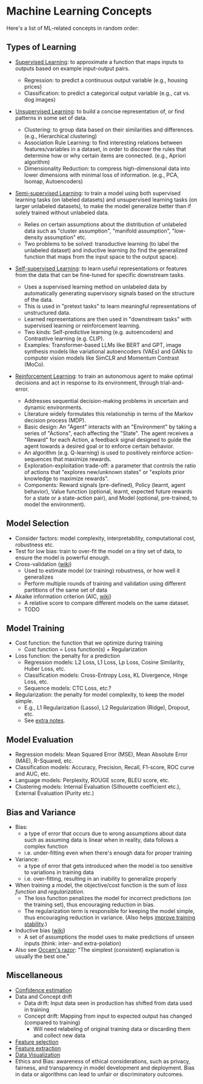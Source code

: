 # Machine Learning Concepts

Here's a list of ML-related concepts in random order:

## Types of Learning

- [Supervised Learning](https://www.ibm.com/topics/supervised-learning): to approximate a function that maps inputs to outputs based on example input-output pairs.
  - Regression: to predict a continuous output variable (e.g., housing prices)
  - Classification: to predict a categorical output variable (e.g., cat vs. dog images)

- [Unsupervised Learning](https://www.ibm.com/topics/unsupervised-learning): to build a concise representation of, or find patterns in some set of data.
  - Clustering: to group data based on their similarities and differences. (e.g., Hierarchical clustering)
  - Association Rule Learning: to find interesting relations between features/variables in a dataset, in order to discover the rules that determine how or why certain items are connected. (e.g., Apriori algorithm)
  - Dimensionality Reduction: to compress high-dimensional data into lower dimensions with minimal loss of information. (e.g., PCA, Isomap, Autoencoders)

- [Semi-supervised Learning](https://www.ibm.com/topics/semi-supervised-learning): to train a model using both supervised learning tasks (on labeled datasets) and unsupervised learning tasks (on larger unlabeled datasets), to make the model generalize better than if solely trained without unlabeled data.
  - Relies on certain assumptions about the distribution of unlabeled data such as "cluster assumption", "manifold assumption", "low-density assumption" etc.
  - Two problems to be solved: transductive learning (to label the unlabeled dataset) and inductive learning (to find the generalized function that maps from the input space to the output space).

- [Self-supervised Learning](https://www.ibm.com/topics/self-supervised-learning): to learn useful representations or features from the data that can be fine-tuned for specific downstream tasks.
  - Uses a supervised learning method on unlabeled data by automatically generating supervisory signals based on the structure of the data.
  - This is used in "pretext tasks" to learn meaningful representations of unstructured data.
  - Learned representations are then used in "downstream tasks" with supervised learning or reinforcement learning.
  - Two kinds: Self-predictive learning (e.g. autoencoders) and Contrastive learning (e.g. CLIP).
  - Examples: Transformer-based LLMs like BERT and GPT, image synthesis models like variational autoencoders (VAEs) and GANs to computer vision models like SimCLR and Momentum Contrast (MoCo).

- [Reinforcement Learning](https://www.ibm.com/topics/reinforcement-learning): to train an autonomous agent to make optimal decisions and act in response to its environment, through trial-and-error.
  - Addresses sequential decision-making problems in uncertain and dynamic environments.
  - Literature widely formulates this relationship in terms of the Markov decision process (MDP).
  - Basic design: An "Agent" interacts with an "Environment" by taking a series of "Actions", each affecting the "State". The agent receives a "Reward" for each Action, a feedback signal designed to guide the agent towards a desired goal or to enforce certain behavior.
  - An algorithm (e.g. Q-learning) is used to positively reinforce action-sequences that maximize rewards.
  - Exploration-exploitation trade-off: a parameter that controls the ratio of actions that "explores new/unknown states" or "exploits prior knowledge to maximize rewards".
  - Components: Reward signals (pre-defined), Policy (learnt, agent behavior), Value function (optional, learnt, expected future rewards for a state or a state-action pair), and Model (optional, pre-trained, to model the environment).

## Model Selection

- Consider factors: model complexity, interpretability, computational cost, robustness etc.
- Test for low bias: train to over-fit the model on a tiny set of data, to ensure the model is powerful enough.
- Cross-validation ([wiki](https://en.wikipedia.org/wiki/Cross-validation_%28statistics%29))
  - Used to estimate model (or training) robustness, or how well it generalizes
  - Perform multiple rounds of training and validation using different partitions of the same set of data
- Akaike information criterion (AIC, [wiki](https://en.wikipedia.org/wiki/Akaike_information_criterion))
  - A relative score to compare different models on the same dataset.
  - TODO

## Model Training

- Cost function: the function that we optimize during training
  - Cost function = Loss function(s) + Regularization
- Loss function: the penalty for a prediction
  - Regression models: L2 Loss, L1 Loss, Lp Loss, Cosine Similarity, Huber Loss, etc.
  - Classification models: Cross-Entropy Loss, KL Divergence, Hinge Loss, etc.
  - Sequence models: CTC Loss, etc.?
- Regularization: the penalty for model complexity, to keep the model simple.
  - E.g., L1 Regularization (Lasso), L2 Regularization (Ridge), Dropout, etc.
  - See [extra notes](https://github.com/johncf/learn-log/blob/master/2023-07.md#regularization).

## Model Evaluation

- Regression models: Mean Squared Error (MSE), Mean Absolute Error (MAE), R-Squared, etc.
- Classification models: Accuracy, Precision, Recall, F1-score, ROC curve and AUC, etc.
- Language models: Perplexity, ROUGE score, BLEU score, etc.
- Clustering models: Internal Evaluation (Silhouette coefficient etc.), External Evaluation (Purity etc.)

## Bias and Variance

- Bias:
  - a type of error that occurs due to wrong assumptions about data such as assuming data is linear when in reality, data follows a complex function
  - i.e. under-fitting even when there's enough data for proper training
- Variance:
  - a type of error that gets introduced when the model is too sensitive to variations in training data
  - i.e. over-fitting, resulting in an inability to generalize properly
- When training a model, the objective/cost function is the sum of *loss function* and *regularization*.
  - The loss function penalizes the model for incorrect predictions (on the training set), thus encouraging reduction in bias.
  - The regularization term is responsible for keeping the model simple, thus encouraging reduction in variance. (Also helps [improve training stability](https://github.com/johncf/learn-log/blob/master/2023-07.md#regularization).)
- Inductive bias ([wiki](https://en.wikipedia.org/wiki/Inductive_bias))
  - A set of assumptions the model uses to make predictions of unseen inputs (think: inter- and extra-polation)
- Also see [Occam's razor](https://en.wikipedia.org/wiki/Occam's_razor): "The simplest (consistent) explanation is usually the best one."

## Miscellaneous

- [Confidence estimation](https://github.com/johncf/learn-log/blob/master/2023-05.md#confidence-estimation)
- Data and Concept drift
  - Data drift: Input data seen in production has shifted from data used in training
  - Concept drift: Mapping from input to expected output has changed (compared to training)
    - Will need relabeling of original training data or discarding them and collect new data
- [Feature selection](https://github.com/johncf/learn-log/blob/master/2023-05.md#feature-selection)
- [Feature extraction](https://github.com/johncf/learn-log/blob/master/2023-05.md#feature-extraction)
- [Data Visualization](https://github.com/johncf/learn-log/blob/master/2023-05.md#data-visualization)
- Ethics and Bias: awareness of ethical considerations, such as privacy, fairness, and transparency in model development and deployment. Bias in data or algorithms can lead to unfair or discriminatory outcomes.
